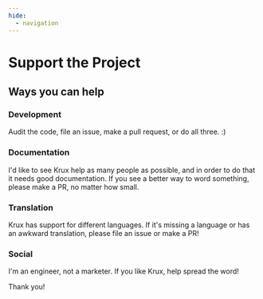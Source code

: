 ```yaml
---
hide:
  - navigation
---
```

# Support the Project
## Ways you can help
### Development
Audit the code, file an issue, make a pull request, or do all three. :)

### Documentation
I'd like to see Krux help as many people as possible, and in order to do that it needs good documentation. If you see a better way to word something, please make a PR, no matter how small.

### Translation
Krux has support for different languages. If it's missing a language or has an awkward translation, please file an issue or make a PR!

### Social
I'm an engineer, not a marketer. If you like Krux, help spread the word!

Thank you!
